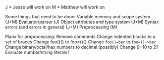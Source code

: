 J = Jesse will work on
M = Matthew will work on

Some things that need to be done:
  Variable memory and scope system (J+M)
  Evaluator/parser (J)
  Object attributes and type system (J+M)
  Syntax errors (and errors in general) (J+M)
  Preprocessing (M)

Plans for preprocessing:
  Remove comments
  Change indented blocks to a set of braces
  Change foo(){} to foo=(){}
  Change `foo()=bar` to `foo=()->bar`
  Change binary/octal/hex numbers to decimal (possibly)
  Change 9+10 to 21
  Evaluate number/string literals?